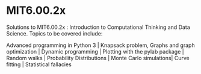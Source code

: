 # MIT6.00.2x
Solutions to MIT6.00.2x : Introduction to Computational Thinking and Data Science. Topics to be covered include:

Advanced programming in Python 3 |
Knapsack problem, Graphs and graph optimization |
Dynamic programming |
Plotting with the pylab package |
Random walks |
Probability Distributions |
Monte Carlo simulations|
Curve fitting |
Statistical fallacies
